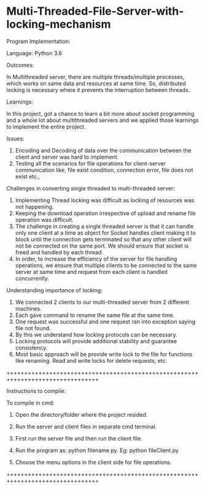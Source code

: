 # Multi-Threaded-File-Server-with-locking-mechanism

Program Implementation:

Language: Python 3.6

Outcomes:

In Multithreaded server, there are multiple threads/multiple processes, which works on same data and resources at same time. So, distributed locking is necessary where it prevents the interruption between threads.

Learnings:

In this project, got a chance to learn a bit more about socket programming and a whole lot about multithreaded servers and we applied those learnings to implement the entire project.

Issues:

1.	Encoding and Decoding of data over the communication between the client and server was hard to implement.
2.	Testing all the scenarios for file operations for client-server communication like, file exist condition, connection error, file does not exist etc.,

Challenges in converting single threaded to multi-threaded server:

1.	Implementing Thread locking was difficult as locking of resources was not happening. 
2.	Keeping the download operation irrespective of upload and rename file operation was difficult.
3.	The challenge in creating a single threaded server is that it can handle only one client at a time as object for Socket handles client making it to block until the connection gets terminated so that any other client will not be connected on the same port. We should ensure that socket is freed and handled by each thread.
4.	In order, to increase the efficiency of the server for file handling operations, we ensure that multiple clients to be connected to the same server at same time and request from each client is handled concurrently. 

Understanding importance of locking:
1. We connected 2 clients to our multi-threaded server from 2 different machines.
2. Each gave command to rename the same file at the same time.
3. One request was successful and one request ran into exception saying file not found.
4. By this we understand how locking protocols can be necessary.
5. Locking protocols will provide additional stability and guarantee consistency.
6. Most basic approach will be provide write lock to the file for functions like renaming. Read and write locks for delete requests, etc.

++++++++++++++++++++++++++++++++++++++++++++++++++++++++++++++++++++++++++++++++

Instructions to compile:

To compile in cmd:

1.	Open the directory/folder where the project resided.

2.	Run the server and client files in separate cmd terminal.

3.	First run the server file and then run the client file.

4.	Run the program as: python filename.py. Eg: python fileClient.py

5.	Choose the menu options in the client side for file operations.

++++++++++++++++++++++++++++++++++++++++++++++++++++++++++++++++++++++++++++++++
